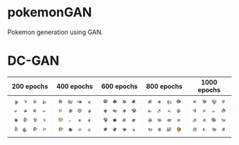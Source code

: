 # pokemonGAN
Pokemon generation using GAN.

# DC-GAN
200 epochs | 400 epochs | 600 epochs | 800 epochs | 1000 epochs
:-------------------------:|:-------------------------:|:-------------------------:|:-------------------------:|:-------------------------:
![](https://github.com/ChuinHongYap/pokemonGAN/blob/main/results/dcgan_ep200.png) | ![](https://github.com/ChuinHongYap/pokemonGAN/blob/main/results/dcgan_ep400.png) | ![](https://github.com/ChuinHongYap/pokemonGAN/blob/main/results/dcgan_ep600.png) | ![](https://github.com/ChuinHongYap/pokemonGAN/blob/main/results/dcgan_ep800.png) | ![](https://github.com/ChuinHongYap/pokemonGAN/blob/main/results/dcgan_ep1000.png)

